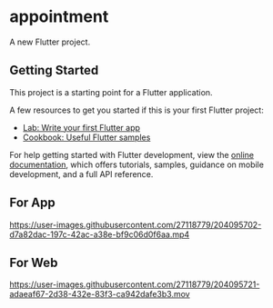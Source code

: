 # appointment

A new Flutter project.

## Getting Started

This project is a starting point for a Flutter application.

A few resources to get you started if this is your first Flutter project:

- [Lab: Write your first Flutter app](https://docs.flutter.dev/get-started/codelab)
- [Cookbook: Useful Flutter samples](https://docs.flutter.dev/cookbook)

For help getting started with Flutter development, view the
[online documentation](https://docs.flutter.dev/), which offers tutorials,
samples, guidance on mobile development, and a full API reference.

## For App
https://user-images.githubusercontent.com/27118779/204095702-d7a82dac-197c-42ac-a38e-bf9c06d0f6aa.mp4


## For Web
https://user-images.githubusercontent.com/27118779/204095721-adaeaf67-2d38-432e-83f3-ca942dafe3b3.mov


